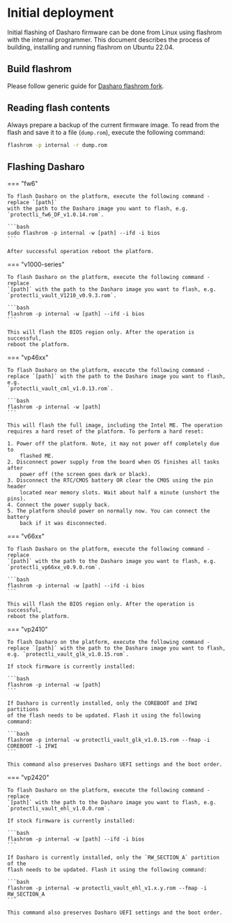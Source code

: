 # Initial deployment

Initial flashing of Dasharo firmware can be done from Linux using flashrom with
the internal programmer. This document describes the process of building,
installing and running flashrom on Ubuntu 22.04.

## Build flashrom

Please follow generic guide for [Dasharo flashrom fork](../../osf-trivia-list/deployment.md#how-to-install-dasharo-flashrom-fork).

## Reading flash contents

Always prepare a backup of the current firmware image. To read from the flash
and save it to a file (`dump.rom`), execute the following command:

```bash
flashrom -p internal -r dump.rom
```

## Flashing Dasharo

=== "fw6"

    To flash Dasharo on the platform, execute the following command - replace `[path]`
    with the path to the Dasharo image you want to flash, e.g. `protectli_fw6_DF_v1.0.14.rom`.

    ```bash
    sudo flashrom -p internal -w [path] --ifd -i bios
    ```

    After successful operation reboot the platform.

=== "v1000-series"

    To flash Dasharo on the platform, execute the following command - replace
    `[path]` with the path to the Dasharo image you want to flash, e.g.
    `protectli_vault_V1210_v0.9.3.rom`.

    ```bash
    flashrom -p internal -w [path] --ifd -i bios
    ```

    This will flash the BIOS region only. After the operation is successful,
    reboot the platform.

=== "vp46xx"

    To flash Dasharo on the platform, execute the following command -
    replace `[path]` with the path to the Dasharo image you want to flash, e.g.
    `protectli_vault_cml_v1.0.13.rom`.

    ```bash
    flashrom -p internal -w [path]
    ```

    This will flash the full image, including the Intel ME. The operation
    requires a hard reset of the platform. To perform a hard reset:

    1. Power off the platform. Note, it may not power off completely due to
        flashed ME.
    2. Disconnect power supply from the board when OS finishes all tasks after
        power off (the screen goes dark or black).
    3. Disconnect the RTC/CMOS battery OR clear the CMOS using the pin header
        located near memory slots. Wait about half a minute (unshort the pins).
    4. Connect the power supply back.
    5. The platform should power on normally now. You can connect the battery
        back if it was disconnected.

=== "v66xx"

    To flash Dasharo on the platform, execute the following command - replace
    `[path]` with the path to the Dasharo image you want to flash, e.g.
    `protectli_vp66xx_v0.9.0.rom`.

    ```bash
    flashrom -p internal -w [path] --ifd -i bios
    ```

    This will flash the BIOS region only. After the operation is successful,
    reboot the platform.

=== "vp2410"

    To flash Dasharo on the platform, execute the following command -
    replace `[path]` with the path to the Dasharo image you want to flash,
    e.g. `protectli_vault_glk_v1.0.15.rom`.

    If stock firmware is currently installed:

    ```bash
    flashrom -p internal -w [path]
    ```

    If Dasharo is currently installed, only the COREBOOT and IFWI partitions
    of the flash needs to be updated. Flash it using the following command:

    ```bash
    flashrom -p internal -w protectli_vault_glk_v1.0.15.rom --fmap -i COREBOOT -i IFWI
    ```

    This command also preserves Dasharo UEFI settings and the boot order.

=== "vp2420"

    To flash Dasharo on the platform, execute the following command - replace
    `[path]` with the path to the Dasharo image you want to flash, e.g.
    `protectli_vault_ehl_v1.0.0.rom`.

    If stock firmware is currently installed:

    ```bash
    flashrom -p internal -w [path] --ifd -i bios
    ```

    If Dasharo is currently installed, only the `RW_SECTION_A` partition of the
    flash needs to be updated. Flash it using the following command:

    ```bash
    flashrom -p internal -w protectli_vault_ehl_v1.x.y.rom --fmap -i RW_SECTION_A
    ```

    This command also preserves Dasharo UEFI settings and the boot order.
